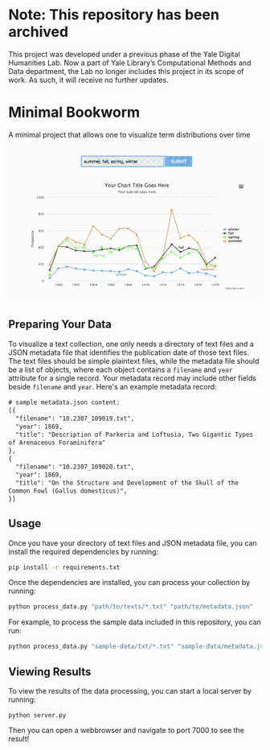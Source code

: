 # Note: This repository has been archived
This project was developed under a previous phase of the Yale Digital Humanities Lab. Now a part of Yale Library’s Computational Methods and Data department, the Lab no longer includes this project in its scope of work. As such, it will receive no further updates.


# Minimal Bookworm

A minimal project that allows one to visualize term distributions over time

![Preview](./preview.gif)

## Preparing Your Data

To visualize a text collection, one only needs a directory of text files and a JSON metadata file that identifies the publication date of those text files. The text files should be simple plaintext files, while the metadata file should be a list of objects, where each object contains a `filename` and `year` attribute for a single record. Your metadata record may include other fields beside `filename` and `year`. Here's an example metadata record:

```
# sample metadata.json content:
[{
  "filename": "10.2307_109019.txt",
  "year": 1869,
  "title": "Description of Parkeria and Loftusia, Two Gigantic Types of Arenaceous Foraminifera"
},
{
  "filename": "10.2307_109020.txt",
  "year": 1869,
  "title": "On the Structure and Development of the Skull of the Common Fowl (Gallus domesticus)",
}]
```

## Usage

Once you have your directory of text files and JSON metadata file, you can install the required dependencies by running:

```bash
pip install -r requirements.txt
```

Once the dependencies are installed, you can process your collection by running:

```bash
python process_data.py "path/to/texts/*.txt" "path/to/metadata.json"
```

For example, to process the sample data included in this repository, you can run:

```bash
python process_data.py "sample-data/txt/*.txt" "sample-data/metadata.json"
```

## Viewing Results

To view the results of the data processing, you can start a local server by running:

```
python server.py
```

Then you can open a webbrowser and navigate to port 7000 to see the result!
